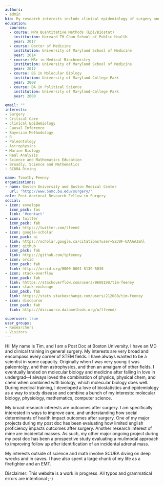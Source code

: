 ```yaml
---
authors:
- admin
bio: My research interests include clinical epidemiology of surgery and critical care outcomes, causal inference, and bayesian statistics.
education:
  courses:
  - course: MPH Quantitative Methods (Epi/Biostat)
    institution: Harvard TH Chan School of Public Health
    year: 2017
  - course: Doctor of Medicine
    institution: University of Maryland School of Medicine
    year: 2014
  - course: MSc in Medical Biochemistry
    institution: University of Maryland School of Medicine
    year: 2012
  - course: BS in Molecular Biology
    institution: University of Maryland-College Park
    year: 2008
  - course: BA in Political Science
    institution: University of Maryland-College Park
    year: 2008
  
email: ""
interests:
- Surgery
- Critical Care
- Clinical Epidemiology
- Causal Inference
- Bayesian Methodology
- R
- Paleontology
- Astrophysics
- Marine Biology
- Real Analysis
- Science and Mathematics Education
- Broadly, Science and Mathematics
- SCUBA Diving

name: Timothy Feeney
organizations:
- name: Boston University and Boston Medical Center
  url: "http://www.bumc.bu.edu/surgery/"
role: Post-doctoral Research Fellow in Surgery
social:
- icon: envelope
  icon_pack: fas
  link: '#contact'
- icon: twitter
  icon_pack: fab
  link: https://twitter.com/tfeend
- icon: google-scholar
  icon_pack: ai
  link: https://scholar.google.ca/citations?user=5ZJUF-UAAAAJ&hl
- icon: github
  icon_pack: fab
  link: https://github.com/tpfeeney
- icon: orcid
  icon_pack: fab
  link: https://orcid.org/0000-0001-8139-5830
- icon: stack-overflow
  icon_pack: fab
  link: hhttps://stackoverflow.com/users/9608198/tim-feeney
- icon: stack-exchange
  icon_pack: fab
  link: https://stats.stackexchange.com/users/212088/tim-feeney
- icon: discourse
  icon_pack: fab
  link: https://discourse.datamethods.org/u/tfeend/

superuser: true
user_groups:
- Researchers
- Visitors
---
```


Hi! My name is Tim, and I am a Post Doc at Boston University. I have an MD and clinical training in general surgery. My interests are very broad and encompass every corner of STEM fields. I have always wanted to be a scientist in some capacity. Originally when I was very young it was paleontolgy, and then astrophysics, and then an amalgam of other fields. I eventually landed on molecular biology and medicine after falling in love in undergrad--I always loved the combination of physics, physical chem, and chem when combined with biology, which molecular biology does well. During medical training, I developed a love of biostatistics and epidemiology as a way to study disease and combine a bunch of my interests: molecular biology, physiology, mathematics, computer science. 

My broad research interests are outcomes after surgery. I am specifically interested in ways to improve care, and understanding how social determinants of health impact outcomes after surgery. One of my major projects during my post doc has been evaluating how limited english proficiency impacts outcomes after surgery. Another research interest of mine are incidental masses. As such, my other major ongoing project during my post doc has been a prospective study evaluating a mulimodal approach to improving follow up after identification of an incidental adrenal mass.

My interests outside of science and math involve SCUBA diving on deep wrecks and in caves. I have also spent a large chunk of my life as a firefighter and an EMT.

Disclaimer: This website is a work in progress. All typos and grammatical errors are intentional ;-)